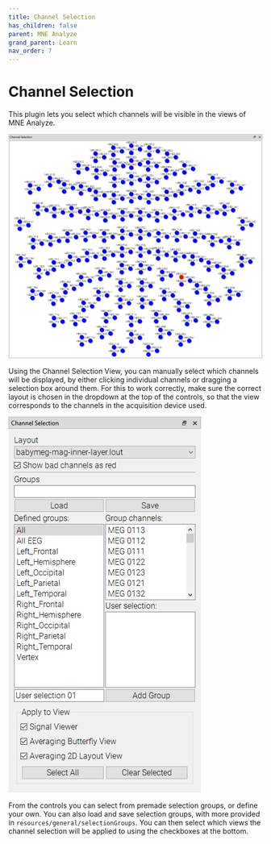 ```yaml
---
title: Channel Selection
has_children: false
parent: MNE Analyze
grand_parent: Learn
nav_order: 7
---
```

# Channel Selection

This plugin lets you select which channels will be visible in the views of MNE Analyze.

![](../../images/analyze/mne_an_chanselect_1.png)

Using the Channel Selection View, you can manually select which channels will be displayed, by either clicking individual channels or dragging a selection box around them.
For this to work correctly, make sure the correct layout is chosen in the dropdown at the top of the controls, so that the view corresponds to the channels in the acquisition device used.

![](../../images/analyze/mne_an_chanselect_2.png)

From the controls you can select from premade selection groups, or define your own. You can also load and save selection groups, with more provided in `resources/general/selectionGroups`. You can then select which views the channel selection will be applied to using the checkboxes at the bottom.
